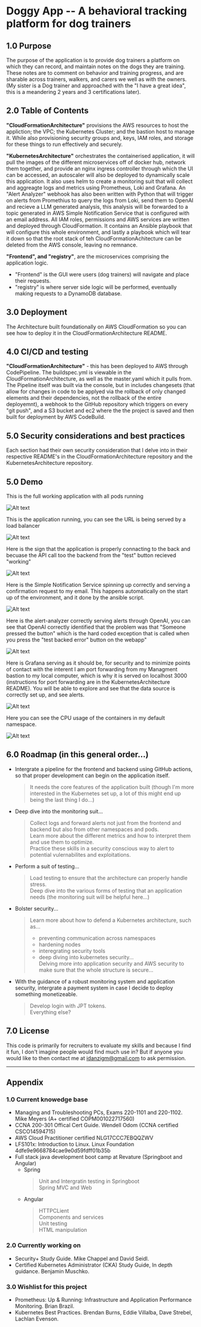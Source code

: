 # Doggy App -- A behavioral tracking platform for dog trainers

## 1.0 Purpose

The purpose of the application is to provide dog trainers a platform on which they can record, and maintain notes on the dogs they are training. These notes are to comment on behavior and training progress, and are sharable across trainers, walkers, and carers we well as with the owners. (My sister is a Dog trainer and approached with the "I have a great idea", this is a meandering 2 years and 3 certifications later).

## 2.0 Table of Contents

**"CloudFormationArchitecture"** provisions the AWS resources to host the appliction; the VPC; the Kubernetes Cluster; and the bastion host to manage it. While also provisioning security groups and, keys, IAM roles, and storage for these things to run effectively and securely.

**"KubernetesArchitecture"** orchestrates the containerised application, it will pull the images of the different microservices off of docker hub, network them together, and provide an nginx ingress controller through which the UI can be accessed, an autoscaler will also be deployed to dynamically scale this application. It also uses helm to create a monitoring suit that will collect and aggreagte logs and metrics using Prometheus, Loki and Grafana. An "Alert Analyzer" webhook has also been written with Python that will trigger on alerts from Promethius to query the logs from Loki, send them to OpenAI and recieve a LLM generated analysis, this analysis will be forwarded to a topic generated in AWS Simple Notification Service that is configured with an email address. All IAM roles, permissions and AWS services are written and deployed through CloudFormation. It contains an Ansible playbook that will configure this whole environment, and lastly a playbook which will tear it down so that the root stack of teh CloudFormationAchitecture can be deleted from the AWS console, leaving no remnance.

**"Frontend", and "registry"**, are the microservices comprising the application logic.  
- "Frontend" is the GUI were users (dog trainers) will navigate and place their requests.  
- "registry" is where server side logic will be performed, eventually making requests to a DynamoDB database.

## 3.0 Deployment

The Architecture built foundationally on AWS CloudFormation so you can see how to deploy it in the CloudFormationArchitecture README.

## 4.0 CI/CD and testing

**"CloudFormationArchitecture"** - this has been deployed to AWS through CodePipeline. The buildspec.yml is viewable in the CloudFormationArchitecture, as well as the master.yaml which it pulls from. The Pipeline itself was built via the console, but in includes changesets (that allow for changes in code to be applyed via the rollback of only changed elements and their dependencies, not the rollback of the entire deployemnt), a webhook to the GitHub repository which triggers on every "git push", and a S3 bucket and ec2 where the the project is saved and then built for deployment by AWS CodeBuild.

## 5.0 Security considerations and best practices

Each section had their own security consideration that I delve into in their respective README's in the CloudFormationArchitecture repository and the KubernetesArchitecture repository.

## 5.0 Demo 

This is the full working application with all pods running 

![Alt text](https://github.com/DoggyApp/.github/blob/main/Screenshot%20from%202025-07-14%2010-19-22.png)

This is the application running, you can see the URL is being served by a load balancer 

![Alt text](https://github.com/DoggyApp/.github/blob/main/Screenshot%20from%202025-07-14%2010-21-43.png) 

Here is the sign that the application is properly connacting to the back and becuase the API call too the backend from the "test" button recieved "working" 

![Alt text](https://github.com/DoggyApp/.github/blob/main/Screenshot%20from%202025-07-14%2010-22-38.png) 

Here is the Simple Notification Service spinning up correctly and serving a confirmation request to my email. This happens automatically on the start up of the environment, and it done by the ansible script. 

![Alt text](https://github.com/DoggyApp/.github/blob/main/Screenshot%20from%202025-07-14%2010-27-49.png) 

Here is the alert-analyzer correctly serving alerts through OpenAI, you can see that OpenAI correctly identified that the problem was that "Someone pressed the button" which is the hard coded exception that is called when you press the "test backed error" button on the webapp" 

![Alt text](https://github.com/DoggyApp/.github/blob/main/Screenshot%20from%202025-07-14%2011-12-47.png) 

Here is Grafana serving as it should be, for security and to minimize points of contact with the interent I am port forwarding from my Managment bastion to my local computer, which is why it is served on localhost 3000 (instructions for port forwarding are in the KubernetesArchitecture README). You will be able to explore and see that the data source is correctly set up, and see alerts. 

![Alt text](https://github.com/DoggyApp/.github/blob/main/Screenshot%20from%202025-07-14%2011-05-33.png) 

Here you can see the CPU usage of the containers in my default namespace. 

![Alt text](https://github.com/DoggyApp/.github/blob/main/Screenshot%20from%202025-07-14%2011-47-33.png)


## 6.0 Roadmap (in this general order...)

- Intergrate a pipeline for the frontend and backend using GitHub actions, so that proper development can begin on the application itself.  
  > It needs the core features of the application built (though I'm more interested in the Kubernetes set up, a lot of this might end up being the last thing I do...)

- Deep dive into the monitoring suit...  
  > Collect logs and forward alerts not just from the frontend and backend but also from other namespaces and pods.  
  > Learn more about the different metrics and how to interpret them and use them to optimize.  
  > Practice these skills in a security conscious way to alert to potential vulernabilites and exploitations.

- Perform a suit of testing...  
  > Load testing to ensure that the architecture can properly handle stress.  
  > Deep dive into the various forms of testing that an application needs (the monitoring suit will be helpful here...)

- Bolster security...  
  > Learn more about how to defend a Kubernetes architecture, such as...  
  > * preventing communication across namespaces  
  > * hardening nodes  
  > * interegrating security tools  
  > * deep diving into kubernetes security...  
  > Delving more into application security and AWS security to make sure that the whole structure is secure...

- With the guidance of a robust monitoring system and application security, intergrate a payment system in case I decide to deploy something monetizeable.  
  > Develop login with JPT tokens.  
  > Everything else?

## 7.0 License

This code is primarily for recruiters to evaluate my skills and because I find it fun, I don't imagine people would find much use in? But if anyone you would like to then contact me at idanzigm@gmail.com to ask permission.

---

## Appendix

### 1.0 Current knowedge base

- Managing and Troubleshooting PCs, Exams 220-1101 and 220-1102. Mike Meyers (A+ certified COPM001022717560)  
- CCNA 200-301 Offical Cert Guide. Wendell Odom (CCNA certified CSCO14594715)  
- AWS Cloud Practitioner certified NLG17CCC7EBQQZWV  
- LFS101x: Introduction to Linux. Linux Foundation 4dfe9e9668784cae9e0d59fdff01b35b  
- Full stack java development boot camp at Revature (Springboot and Angular)  
  - Spring  
    > Unit and Intergratin testing in Springboot  
    > Spring MVC and Web  
  - Angular  
    > HTTPCLient  
    > Components and services  
    > Unit testing  
    > HTML manipulation

### 2.0 Currently working on

- Security+ Study Guide. Mike Chappel and David Seidl.  
- Certified Kubernetes Administrator (CKA) Study Guide, In depth guidance. Benjamin Muschko.

### 3.0 Wishlist for this project

- Prometheus: Up & Running: Infrastructure and Application Performance Monitoring. Brian Brazil.  
- Kubernetes Best Practices. Brendan Burns, Eddie Villalba, Dave Strebel, Lachlan Evenson.
